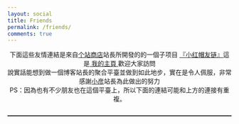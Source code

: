 ```yaml
---
layout: social
title: Friends
permalink: /friends/
comments: true
---
```


<div style="text-align: center;">
            下面這些友情連結是來自<a href="http://storeweb.cn" target="_blank" class="site-friend-link-project">个站商店</a>站長所開發的的一個子项目 <a href="http://storeweb.cn" target="_blank" class="site-friend-link-project">『小红帽友链』</a>這是<a href="" target="_blank" class="site-friend-link-homepage"> 我的主頁 </a>歡迎大家訪問<br>
			說實話能想到做一個博客站長的聚合平臺並做到如此地步，實在是令人佩服，非常感謝<a href="https://storeweb.cn/member/one/1" target="_blank">小彦</a>站長為此做出的努力<br>
			PS：因為也有不少朋友也在這個平臺上，所以下面的連結可能和上方的連接有重複。
</div>
<script src='https://libs.baidu.com/jquery/1.11.1/jquery.min.js'></script>
<style type="text/css">
    .hide {
        display: none;
    }
    .clear {
        clear: both;
    }
    .site-friend-link {
        margin-bottom: 20px;
        overflow: hidden;
    }
    .site-friend-link div {
        position: relative;
        float: left;
        width: 200px;
        margin: 8px 8px;
        padding: 8px;
        border-radius: 4px;
        border: 1px solid #d1c7b7;
        background-color: #fffef9;
        overflow: visible;
        min-height: 65px;
    }
    .site-friend-link-image {
        float: left;
        width: 50px;
        border-radius: 25px;
    }
    .site-friend-link-name {
        <!-- float: left; -->
        width: calc(100% - 50px);
        text-align: left;
        padding-left: 10px;
        <!-- font-size: 14px; -->
        white-space: nowrap;
        text-overflow: ellipsis;
        overflow: hidden;
    }
    .site-friend-link-into {
        <!-- float: left; -->
        width: calc(100% - 50px);
        text-align: left;
        padding-left: 10px;
        color: #999;
        margin-top: 4px;
        white-space: nowrap;
        text-overflow: ellipsis;
        overflow: hidden;
        font-size: 12px;
    }
    .site-friend-link-count {
        position: absolute;
        top: -5px;
        right: -5px;
        width: 16px;
        height: 16px;
        border-radius: 8px;
        background-color: #ff7d1e;
        color: white !important;
        font-size: 10px;
        padding-left: 5px;
    }
</style>
<script data-no-instant>
    // ----------------------------------- 配置 ---------------------------------------
    var url = "https://storeweb.cn/api/friend_link";  // 如果你的网站是HTTPS，则用这一行代码
    //var url = "http://storeweb.cn/api/friend_link";     // 如果你的网站是HTTP
    var logo_size = 1; // 1 == 小图 2 ==大图
    // ----------------------------------- 配置 ---------------------------------------
    function get_friend_link_api(timeout) {
        $.ajax({
            type: 'get',
            url: url,
            async: true,
            dataType: 'jsonp',
            data: {
                size: logo_size
            },
            timeout : 3000,
            success: function (success) {
                if (success['success'] == 1) {
                    //console.log(success['data']);
                    template_make(success['data']);
                    set_storeweb_info(success['information']);
                } else {
                    $('.site-friend-link').html(success['info']);
                }
            },
            complete : function(XMLHttpRequest,status){ //请求完成后最终执行参数
                if(status=='timeout'){//超时,status还有success,error等值的情况
                    if(timeout==1){
                        $('.site-friend-link').html('获取数据超时……请联系个站商店小彦');
                    }else {
                        url = "http://storeweb.cn/api/friend_link";
                        $('.site-friend-link').html('https 获取数据超时……尝试http获取……');
                        get_friend_link_api(1);
                    }
                }
            }
        });
    }
    $(function () {
        $('.site-friend-link').html('正在向『个站商店』请求友链数据……');
        get_friend_link_api(0);
    })
    function template_make(data) {
        //console.log(data)
        $('.site-friend-link').html('');
        $.each(data, function (key, value) {
            //console.log(value.name);
            var template = $('#links-template').text();
            template = template.replace('%%name%%', value.name);
            template = template.replace('%%logo_cn%%', value.logo_cn);
            template = template.replace('%%intro_link%%', value.intro_link);
            template = template.replace('%%domain%%', 'http://' + value.domain);
            template = template.replace('%%update_count%%', value.update_count);
            if (value.update_count == 0) {
                template = template.replace('%%update_hide%%', 'hide');
            } else {
                template = template.replace('%%update_hide%%', 'F');
            }
            var template_id = $(template);
            $('.site-friend-link').prepend(template_id);
        })
    }
    function set_storeweb_info(information) {
        $('.site-friend-link-homepage').attr('href', information['homepage']);
        $('.site-friend-link-project').attr('href', information['project']);
        //$('.site-friend-link-storeweb').attr('href',information['storeweb']);
    }
</script>
<div class="clear"></div>
<div class="site-friend-link">
</div>
<script type="text/html" id="links-template" data-no-instant>
    <div>
        <a class="site-friend-link-count %%update_hide%%">
            %%update_count%%
        </a>
        <img class="site-friend-link-image"
             src="%%logo_cn%%"/>
        <a class="site-friend-link-name"
           href="%%domain%%" target="_blank">
            %%name%%
        </a>
        <span class="site-friend-link-into">%%intro_link%%</span>
    </div>
</script>
<div class="clear"></div>
		
<hr style="margin: 2em 0 2em 0;border: 0;border-top: 1px solid rgba(0,0,0,.1);">